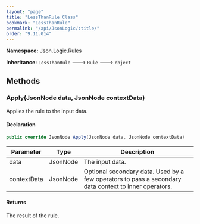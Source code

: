 ```yaml
---
layout: "page"
title: "LessThanRule Class"
bookmark: "LessThanRule"
permalink: "/api/JsonLogic/:title/"
order: "9.11.014"
---
```

**Namespace:** Json.Logic.Rules

**Inheritance:**
`LessThanRule`
 🡒 
`Rule`
 🡒 
`object`


## Methods

### Apply(JsonNode data, JsonNode contextData)

Applies the rule to the input data.

#### Declaration

```c#
public override JsonNode Apply(JsonNode data, JsonNode contextData)
```

| Parameter | Type | Description |
|---|---|---|
| data | JsonNode | The input data. |
| contextData | JsonNode | Optional secondary data.  Used by a few operators to pass a secondary<br>    data context to inner operators. |


#### Returns

The result of the rule.

